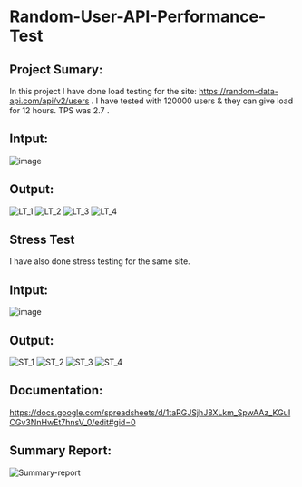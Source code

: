 # Random-User-API-Performance-Test

## Project Sumary: 
In this project I have done load testing for the site: https://random-data-api.com/api/v2/users . I have tested with 120000 users & they can give load for 12 hours. TPS was 2.7 . 

## Intput:
![image](https://github.com/Moynul03141/Assignment-1-on-Jmeter/assets/81030756/de9abeeb-603a-4acf-92a4-e4c614dbc075)

## Output:
![LT_1](https://github.com/Moynul03141/Assignment-1-on-Jmeter/assets/81030756/ad3c71fb-8e3b-42ce-989b-f7a68df65c1a)
![LT_2](https://github.com/Moynul03141/Assignment-1-on-Jmeter/assets/81030756/26b375e3-bed4-41cd-8845-46b42f181036)
![LT_3](https://github.com/Moynul03141/Assignment-1-on-Jmeter/assets/81030756/8f8f54c6-6c15-4203-b8f5-b053c94d6570)
![LT_4](https://github.com/Moynul03141/Assignment-1-on-Jmeter/assets/81030756/a444a4aa-39bc-47ba-aea1-2266934f91fc)



## Stress Test
I have also done stress testing for the same site. 

## Intput:
![image](https://github.com/Moynul03141/Assignment-1-on-Jmeter/assets/81030756/d9f69863-12e9-4c83-9fbd-66e7da93aa97)

## Output:
![ST_1](https://github.com/Moynul03141/Assignment-1-on-Jmeter/assets/81030756/8d50a311-9cb6-46af-836e-8c239f1c35e5)
![ST_2](https://github.com/Moynul03141/Assignment-1-on-Jmeter/assets/81030756/b49b03f1-7350-4e71-9127-9d3f5b7f1e44)
![ST_3](https://github.com/Moynul03141/Assignment-1-on-Jmeter/assets/81030756/391f90c8-a235-40b1-93fb-4aec7c310c89)
![ST_4](https://github.com/Moynul03141/Assignment-1-on-Jmeter/assets/81030756/485a3ecd-4b4e-43fe-81a0-4f838688244a)

## Documentation:
https://docs.google.com/spreadsheets/d/1taRGJSjhJ8XLkm_SpwAAz_KGuICGv3NnHwEt7hnsV_0/edit#gid=0

## Summary Report:
![Summary-report](https://github.com/Moynul03141/Assignment-1-on-Jmeter/assets/81030756/078caf9c-58a3-4153-8fd3-ca30304ec94d)



